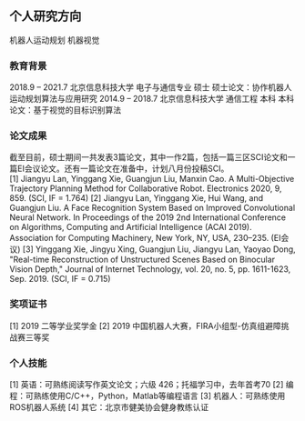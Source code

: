 ## 个人研究方向

机器人运动规划
机器视觉

### 教育背景

2018.9 – 2021.7       北京信息科技大学       电子与通信专业        硕士
硕士论文：协作机器人运动规划算法与应用研究
2014.9 – 2018.7       北京信息科技大学       通信工程              本科
本科论文：基于视觉的目标识别算法



### 论文成果

截至目前，硕士期间一共发表3篇论文，其中一作2篇，包括一篇三区SCI论文和一篇EI会议论文。还有一篇论文在准备中，计划八月份投稿SCI。            
[1] Jiangyu Lan, Yinggang Xie, Guangjun Liu, Manxin Cao. A Multi-Objective Trajectory Planning Method for Collaborative Robot. Electronics 2020, 9, 859. (SCI, IF = 1.764)
[2] Jiangyu Lan, Yinggang Xie, Hui Wang, and Guangjun Liu. A Face Recognition System Based on Improved Convolutional Neural Network. In Proceedings of the 2019 2nd International Conference on Algorithms, Computing and Artificial Intelligence (ACAI 2019). Association for Computing Machinery, New York, NY, USA, 230–235. (EI会议)
[3] Yinggang Xie, Jingyu Xing, Guangjun Liu, Jiangyu Lan, Yaoyao Dong, "Real-time Reconstruction of Unstructured Scenes Based on Binocular Vision Depth," Journal of Internet Technology, vol. 20, no. 5, pp. 1611-1623, Sep. 2019. (SCI, IF = 0.715)


### 奖项证书

[1] 2019 二等学业奖学金
[2] 2019 中国机器人大赛，FIRA小组型-仿真组避障挑战赛三等奖

### 个人技能

[1] 英语：可熟练阅读写作英文论文；六级 426；托福学习中，去年首考70
[2] 编程：可熟练使用C/C++，Python，Matlab等编程语言
[3] 机器人：可熟练使用ROS机器人系统
[4] 其它：北京市健美协会健身教练认证

